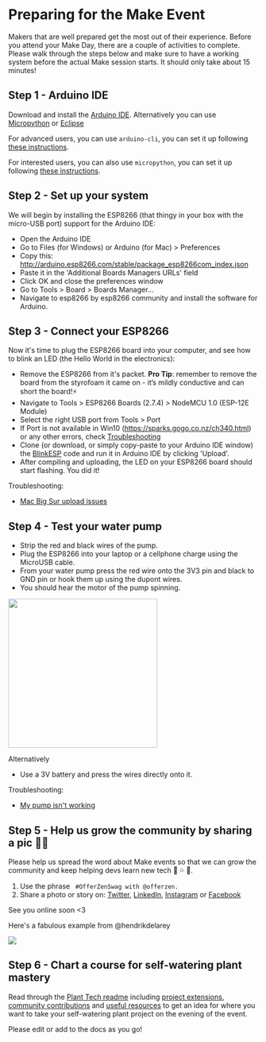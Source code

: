 # Preparing for the Make Event

Makers that are well prepared get the most out of their experience. Before you attend your Make Day, there are a couple of activities to complete. Please walk through the steps below and make sure to have a working system before the actual Make session starts. It should only take about 15 minutes!

## Step 1 - Arduino IDE

Download and install the [Arduino IDE](https://www.arduino.cc/en/main/software). Alternatively you can use [Micropython](https://github.com/OfferZen-Make/plant_tech_ams#micropython-submitted-by-michiel-erasmus) or [Eclipse](https://github.com/OfferZen-Make/plant_tech_ams/blob/master/README.md#sloeber-a-free-open-source-eclipse-ide-submitted-by-robin-gilham)

For advanced users, you can use `arduino-cli`, you can set it up following [these instructions](prep-arduino-cli.md).

For interested users, you can also use `micropython`, you can set it up following [these instructions](prep-micropython.md).

## Step 2 - Set up your system

We will begin by installing the ESP8266 (that thingy in your box with the micro-USB port) support for the Arduino IDE:

- Open the Arduino IDE
- Go to Files (for Windows) or Arduino (for Mac) > Preferences
- Copy this: http://arduino.esp8266.com/stable/package_esp8266com_index.json
- Paste it in the 'Additional Boards Managers URLs' field
- Click OK and close the preferences window
- Go to Tools > Board > Boards Manager...
- Navigate to esp8266 by esp8266 community and install the software for Arduino.

## Step 3 - Connect your ESP8266

Now it's time to plug the ESP8266 board into your computer, and see how to blink an LED (the Hello World in the electronics):


- Remove the ESP8266 from it's packet. **Pro Tip**: remember to remove the board from the styrofoam it came on - it’s mildly conductive and can short the board!⚡
- Navigate to Tools > ESP8266 Boards (2.7.4) > NodeMCU 1.0 (ESP-12E Module)
- Select the right USB port from Tools > Port
- If Port is not available in Win10 (https://sparks.gogo.co.nz/ch340.html) or any other errors, check [Troubleshooting](https://github.com/OfferZen-Make/plant_tech_ams#troubleshooting)
- Clone (or download, or simply copy-paste to your Arduino IDE window) the [BlinkESP](/arduino/BlinkESP/BlinkESP.ino) code and run it in Arduino IDE by clicking 'Upload'.
- After compiling and uploading, the LED on your ESP8266 board should start flashing. You did it!

Troubleshooting:
- [Mac Big Sur upload issues](https://github.com/OfferZen-Make/plant_tech_ams#mac-osx-big-sur-upload-errors)

## Step 4 - Test your water pump

- Strip the red and black wires of the pump.
- Plug the ESP8266 into your laptop or a cellphone charge using the MicroUSB cable.
- From your water pump press the red wire onto the 3V3 pin and black to GND pin or hook them up using the dupont wires.
- You should hear the motor of the pump spinning.

<a href="https://www.youtube.com/watch?v=0SQNkLzuTr8"> <img src="https://raw.githubusercontent.com/OfferZen-Make/plant_tech_ams/master/course_media/test_pump.png" width="300"/></a>

Alternatively
- Use a 3V battery and press the wires directly onto it.

Troubleshooting:
- [My pump isn't working](https://github.com/OfferZen-Make/plant_tech_ams#my-pump-isnt-working)

## Step 5 - Help us grow the community by sharing a pic 🌱🙏

Please help us spread the word about Make events so that we can grow the community and keep helping devs learn new tech 🚀 💦 🌱.

1. Use the phrase ` #OfferZenSwag with @offerzen.`
2. Share a photo or story on: [Twitter](https://twitter.com/search?q=%23OfferZenMake&src=typeahead_click&f=live), [LinkedIn](https://www.linkedin.com/feed/hashtag/offerzenmake/), [Instagram](https://www.instagram.com/offerzen/?hl=en) or [Facebook](https://www.facebook.com/hashtag/offerzenmake)

See you online soon <3

Here's a fabulous example from @hendrikdelarey

[<img src="https://i.imgur.com/seoUZT8.png"/>](https://twitter.com/hendrikdelarey/status/1336696671556825091?s=20)

## Step 6 - Chart a course for self-watering plant mastery

Read through the [Plant Tech readme](https://github.com/OfferZen-Make/plant_tech_ams/blob/master/README.md) including [project extensions](https://github.com/OfferZen-Make/plant_tech_ams/blob/master/README.md#project-extensions), [community contributions](https://github.com/OfferZen-Make/plant_tech_ams/blob/master/README.md#community-contributions) and [useful resources](https://github.com/OfferZen-Make/plant_tech_ams/blob/master/README.md#useful-resources) to get an idea for where you want to take your self-watering plant project on the evening of the event.

Please edit or add to the docs as you go!
